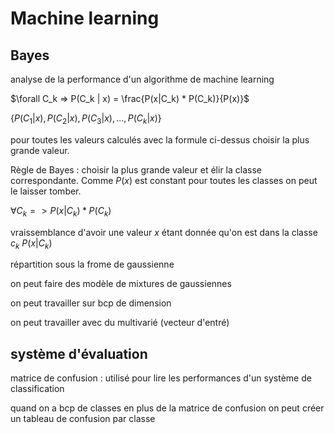 # Machine learning 

## Bayes
analyse de la performance d'un algorithme de machine learning</br>

$\forall C_k => P(C_k | x) = \frac{P(x|C_k) * P(C_k)}{P(x)}$

$\{P(C_1 | x),P(C_2 | x),P(C_3 | x),...,P(C_k | x)\}$

pour toutes les valeurs calculés avec la formule ci-dessus choisir la plus grande valeur.

Règle de Bayes : choisir la plus grande valeur et élir la classe correspondante. Comme $P(x)$ est constant pour toutes les classes on peut le laisser tomber. 

$\forall C_k => P(x|C_k) * P(C_k)$

vraissemblance d'avoir une valeur $x$ étant donnée qu'on est dans la classe $c_k$ $P(x|C_k)$

répartition sous la frome de gaussienne

on peut faire des modèle de mixtures de gaussiennes 

on peut travailler sur bcp de dimension

on peut travailler avec du multivarié (vecteur d'entré)

## système d'évaluation

matrice de confusion : utilisé pour lire les performances d'un système de classification

quand on a bcp de classes en plus de la matrice de confusion on peut créer un tableau de confusion par classe